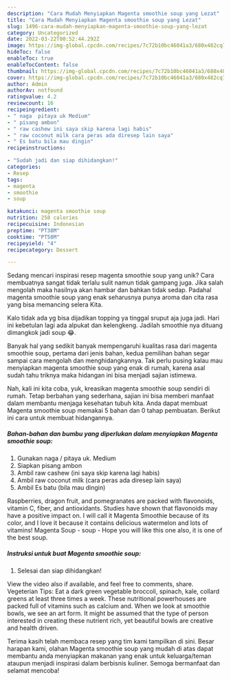 ```yaml
---
description: "Cara Mudah Menyiapkan Magenta smoothie soup yang Lezat"
title: "Cara Mudah Menyiapkan Magenta smoothie soup yang Lezat"
slug: 1496-cara-mudah-menyiapkan-magenta-smoothie-soup-yang-lezat
category: Uncategorized
date: 2022-03-22T00:52:44.292Z
image: https://img-global.cpcdn.com/recipes/7c72b10bc46041a3/680x482cq70/magenta-smoothie-soup-foto-resep-utama.jpg
hideToc: false
enableToc: true
enableTocContent: false
thumbnail: https://img-global.cpcdn.com/recipes/7c72b10bc46041a3/680x482cq70/magenta-smoothie-soup-foto-resep-utama.jpg
cover: https://img-global.cpcdn.com/recipes/7c72b10bc46041a3/680x482cq70/magenta-smoothie-soup-foto-resep-utama.jpg
author: Admin
authorAv: notfound
ratingvalue: 4.2
reviewcount: 16
recipeingredient:
- " naga  pitaya uk Medium"
- " pisang ambon"
- " raw cashew ini saya skip karena lagi habis"
- " raw coconut milk cara peras ada diresep lain saya"
- " Es batu bila mau dingin"
recipeinstructions:

- "Sudah jadi dan siap dihidangkan!"
categories:
- Resep
tags:
- magenta
- smoothie
- soup

katakunci: magenta smoothie soup 
nutrition: 258 calories
recipecuisine: Indonesian
preptime: "PT38M"
cooktime: "PT58M"
recipeyield: "4"
recipecategory: Dessert

---
```





Sedang mencari inspirasi resep magenta smoothie soup yang unik? Cara membuatnya sangat tidak terlalu sulit namun tidak gampang juga. Jika salah mengolah maka hasilnya akan hambar dan bahkan tidak sedap. Padahal magenta smoothie soup yang enak seharusnya punya aroma dan cita rasa yang bisa memancing selera Kita.





Kalo tidak ada yg bisa dijadikan topping ya tinggal sruput aja juga jadi. Hari ini kebetulan lagi ada alpukat dan kelengkeng. Jadilah smoothie nya dituang dimangkok jadi soup 😂.

Banyak hal yang sedikit banyak mempengaruhi kualitas rasa dari magenta smoothie soup, pertama dari jenis bahan, kedua pemilihan bahan segar sampai cara mengolah dan menghidangkannya. Tak perlu pusing kalau mau menyiapkan magenta smoothie soup yang enak di rumah, karena asal sudah tahu triknya maka hidangan ini bisa menjadi sajian istimewa.






Nah, kali ini kita coba, yuk, kreasikan magenta smoothie soup sendiri di rumah. Tetap berbahan yang sederhana, sajian ini bisa memberi manfaat dalam membantu menjaga kesehatan tubuh kita. Anda dapat membuat Magenta smoothie soup memakai 5 bahan dan 0 tahap pembuatan. Berikut ini cara untuk membuat hidangannya.

<!--inarticleads1-->

##### Bahan-bahan dan bumbu yang diperlukan dalam menyiapkan Magenta smoothie soup:

1. Gunakan  naga / pitaya uk. Medium
1. Siapkan  pisang ambon
1. Ambil  raw cashew (ini saya skip karena lagi habis)
1. Ambil  raw coconut milk (cara peras ada diresep lain saya)
1. Ambil  Es batu (bila mau dingin)


Raspberries, dragon fruit, and pomegranates are packed with flavonoids, vitamin C, fiber, and antioxidants. Studies have shown that flavonoids may have a positive impact on. I will call it Magenta Smoothie because of its color, and I love it because it contains delicious watermelon and lots of vitamins! Magenta Soup - soup - Hope you will like this one also, it is one of the best soup. 

<!--inarticleads2-->

##### Instruksi untuk buat Magenta smoothie soup:


1. Selesai dan siap dihidangkan!

View the video also if available, and feel free to comments, share. Vegeterian Tips: Eat a dark green vegetable broccoli, spinach, kale, collard greens at least three times a week. These nutritional powerhouses are packed full of vitamins such as calcium and. When we look at smoothie bowls, we see an art form. It might be assumed that the type of person interested in creating these nutrient rich, yet beautiful bowls are creative and health driven. 

Terima kasih telah membaca resep yang tim kami tampilkan di sini. Besar harapan kami, olahan Magenta smoothie soup yang mudah di atas dapat membantu anda menyiapkan makanan yang enak untuk keluarga/teman ataupun menjadi inspirasi dalam berbisnis kuliner. Semoga bermanfaat dan selamat mencoba!
